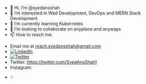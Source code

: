 - 👋 Hi, I’m @syedansshah
- 👀 I’m interested in Wed Development, DevOps and MERN Stack Development
- 🌱 I’m currently learning Kubernetes
- 💞️ I’m looking to collaborate on anyplace and anyways
- 📫 How to reach me: 
* Email me at reach.syedansshah@gmail.com 
* [![LinkedIn](https://img.shields.io/badge/LinkedIn-0A66C2.svg?style=for-the-badge&logo=LinkedIn&logoColor=white)](https://www.linkedin.com/in/syed-ans-shah/)
* [![Twitter](https://img.shields.io/badge/Twitter-1DA1F2.svg?style=for-the-badge&logo=Twitter&logoColor=white)](https://twitter.com/SyedAnsShah1)
* Twitter: https://twitter.com/SyedAnsShah1
* Instagram: 
- ✨
<!---
syedansshah/syedansshah is a ✨ special ✨ repository because its `README.md` (this file) appears on your GitHub profile.
You can click the Preview link to take a look at your changes.
--->
